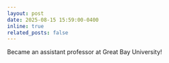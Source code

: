 ```yaml
---
layout: post
date: 2025-08-15 15:59:00-0400
inline: true
related_posts: false
---
```


Became an assistant professor at Great Bay University!

